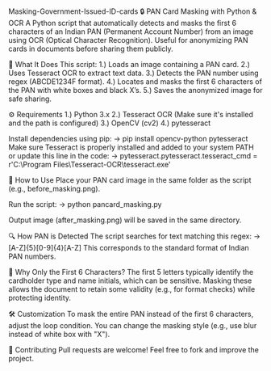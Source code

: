 Masking-Government-Issued-ID-cards
🔒 PAN Card Masking with Python & OCR A Python script that automatically detects and masks the first 6 characters of an Indian PAN (Permanent Account Number) from an image using OCR (Optical Character Recognition). Useful for anonymizing PAN cards in documents before sharing them publicly.

🧠 What It Does This script: 1.) Loads an image containing a PAN card. 2.) Uses Tesseract OCR to extract text data. 3.) Detects the PAN number using regex (ABCDE1234F format). 4.) Locates and masks the first 6 characters of the PAN with white boxes and black X’s. 5.) Saves the anonymized image for safe sharing.

⚙️ Requirements 1.) Python 3.x 2.) Tesseract OCR (Make sure it's installed and the path is configured) 3.) OpenCV (cv2) 4.) pytesseract

Install dependencies using pip: -> pip install opencv-python pytesseract Make sure Tesseract is properly installed and added to your system PATH or update this line in the code: -> pytesseract.pytesseract.tesseract_cmd = r'C:\Program Files\Tesseract-OCR\tesseract.exe'

🚀 How to Use Place your PAN card image in the same folder as the script (e.g., before_masking.png).

Run the script: -> python pancard_masking.py

Output image (after_masking.png) will be saved in the same directory.

🔍 How PAN is Detected The script searches for text matching this regex: -> [A-Z]{5}[0-9]{4}[A-Z] This corresponds to the standard format of Indian PAN numbers.

🔐 Why Only the First 6 Characters? The first 5 letters typically identify the cardholder type and name initials, which can be sensitive. Masking these allows the document to retain some validity (e.g., for format checks) while protecting identity.

🛠 Customization To mask the entire PAN instead of the first 6 characters, adjust the loop condition. You can change the masking style (e.g., use blur instead of white box with "X").

🤝 Contributing Pull requests are welcome! Feel free to fork and improve the project.
